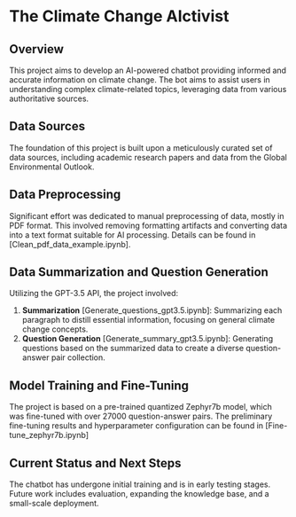 # The Climate Change AIctivist

## Overview
This project aims to develop an AI-powered chatbot providing informed and accurate information on climate change. The bot aims to assist users in understanding complex climate-related topics, leveraging data from various authoritative sources.

## Data Sources
The foundation of this project is built upon a meticulously curated set of data sources, including academic research papers and data from the Global Environmental Outlook.

## Data Preprocessing
Significant effort was dedicated to manual preprocessing of data, mostly in PDF format. This involved removing formatting artifacts and converting data into a text format suitable for AI processing. Details can be found in [Clean_pdf_data_example.ipynb].

## Data Summarization and Question Generation 
Utilizing the GPT-3.5 API, the project involved:
1. **Summarization** [Generate_questions_gpt3.5.ipynb]: Summarizing each paragraph to distill essential information, focusing on general climate change concepts.
2. **Question Generation** [Generate_summary_gpt3.5.ipynb]: Generating questions based on the summarized data to create a diverse question-answer pair collection.

## Model Training and Fine-Tuning
The project is based on a pre-trained quantized Zephyr7b model, which was fine-tuned with over 27000 question-answer pairs. The preliminary fine-tuning results and hyperparameter configuration can be found in [Fine-tune_zephyr7b.ipynb]

## Current Status and Next Steps
The chatbot has undergone initial training and is in early testing stages. Future work includes evaluation, expanding the knowledge base, and a small-scale deployment.
